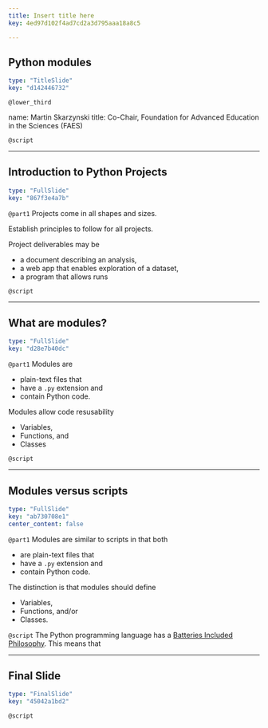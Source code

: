 ```yaml
---
title: Insert title here
key: 4ed97d102f4ad7cd2a3d795aaa18a8c5

---
```

## Python modules

```yaml
type: "TitleSlide"
key: "d142446732"
```

`@lower_third`

name: Martin Skarzynski
title: Co-Chair, Foundation for Advanced Education in the Sciences (FAES)


`@script`



---
## Introduction to Python Projects

```yaml
type: "FullSlide"
key: "867f3e4a7b"
```

`@part1`
Projects come in all shapes and sizes.

Establish principles to follow for all projects.




Project deliverables may be
- a document describing an analysis,
- a web app that enables exploration of a dataset,
- a program that allows runs


`@script`



---
## What are modules?

```yaml
type: "FullSlide"
key: "d28e7b40dc"
```

`@part1`
Modules are

- plain-text files that
- have a `.py` extension and
- contain Python code. 

Modules allow code resusability
- Variables,
- Functions, and
- Classes


`@script`



---
## Modules versus scripts

```yaml
type: "FullSlide"
key: "ab730708e1"
center_content: false
```

`@part1`
Modules are similar to scripts in that both

- are plain-text files that
- have a `.py` extension and
- contain Python code.

The distinction is that modules should define
- Variables,
- Functions, and/or
- Classes.


`@script`
The Python programming language has a [Batteries Included Philosophy](https://www.python.org/dev/peps/pep-0206/#batteries-included-philosophy). This means that


---
## Final Slide

```yaml
type: "FinalSlide"
key: "45042a1bd2"
```

`@script`


